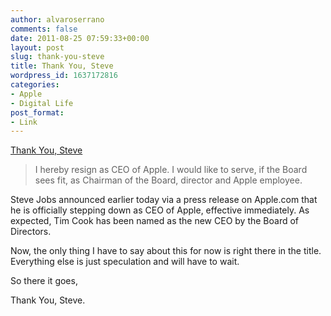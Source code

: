 ```yaml
---
author: alvaroserrano
comments: false
date: 2011-08-25 07:59:33+00:00
layout: post
slug: thank-you-steve
title: Thank You, Steve
wordpress_id: 1637172816
categories:
- Apple
- Digital Life
post_format:
- Link
---
```


[Thank You, Steve](http://www.apple.com/pr/library/2011/08/24Letter-from-Steve-Jobs.html)


<blockquote>I hereby resign as CEO of Apple. I would like to serve, if the Board sees fit, as Chairman of the Board, director and Apple employee.</blockquote>


Steve Jobs announced earlier today via a press release on Apple.com that he is officially stepping down as CEO of Apple, effective immediately. As expected, Tim Cook has been named as the new CEO by the Board of Directors.

Now, the only thing I have to say about this for now is right there in the title. Everything else is just speculation and will have to wait.

So there it goes,

Thank You, Steve.

